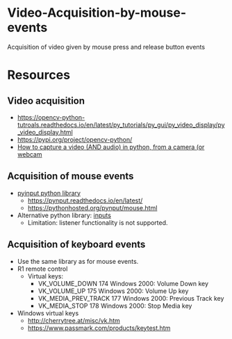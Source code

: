 # Video-Acquisition-by-mouse-events
Acquisition of video given by mouse press and release button events

# Resources
## Video acquisition
* https://opencv-python-tutroals.readthedocs.io/en/latest/py_tutorials/py_gui/py_video_display/py_video_display.html
* https://pypi.org/project/opencv-python/
* [How to capture a video (AND audio) in python, from a camera (or webcam](https://stackoverflow.com/questions/14140495/how-to-capture-a-video-and-audio-in-python-from-a-camera-or-webcam)

## Acquisition of mouse events
* [pyinput python library](https://pypi.org/project/pynput)
  * https://pynput.readthedocs.io/en/latest/
  * https://pythonhosted.org/pynput/mouse.html
* Alternative python library: [inputs](https://pypi.org/project/inputs/)
  * Limitation: listener functionality is not supported.
## Acquisition of keyboard events
* Use the same library as for mouse events.
* R1 remote control
  * Virtual keys:
    * VK_VOLUME_DOWN	174	Windows 2000: Volume Down key
    * VK_VOLUME_UP	175	Windows 2000: Volume Up key
    * VK_MEDIA_PREV_TRACK	177	Windows 2000: Previous Track key
    * VK_MEDIA_STOP	178	Windows 2000: Stop Media key
* Windows virtual keys
  * http://cherrytree.at/misc/vk.htm
  * https://www.passmark.com/products/keytest.htm
